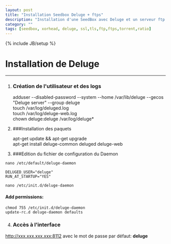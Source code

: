 ```yaml
---
layout: post
title: "Installation Seedbox Deluge + ftps"
description: "Installation d'une SeedBox avec Deluge et un serveur ftp avec ssl/tls"
category: ""
tags: [seedbox, xorhead, deluge, ssl,tls,ftp,ftps,torrent,ratio]
---
```

{% include JB/setup %}

# Installation de Deluge  

----------  

1. ### Création de l'utilisateur et des logs  
        
    adduser --disabled-password --system --home /var/lib/deluge --gecos "Deluge server" --group deluge  
    touch /var/log/deluged.log  
    touch /var/log/deluge-web.log  
    chown deluge:deluge /var/log/deluge*  
    
2. ###Installation des paquets  
    
    apt-get update && apt-get upgrade  
    apt-get install deluge-common deluged deluge-web  

3. ###Edition du fichier de configuration du Daemon  

`nano /etc/default/deluge-daemon`  
    
    DELUGED_USER="deluge"  
    RUN_AT_STARTUP="YES"  
    
`nano /etc/init.d/deluge-daemon`


#### Add permissions:
    chmod 755 /etc/init.d/deluge-daemon  
    update-rc.d deluge-daemon defaults  

4. ### Accès à l'interface  
http://xxx.xxx.xxx.xxx:8112 avec le mot de passe par défaut: **deluge**  

